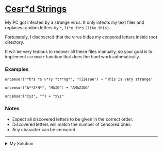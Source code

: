 # [Ce*s*r\*d Strings](https://www.codewars.com/kata/5ff6060ed14f4100106d8e6f)

My PC got infected by a strange virus. It only infects my text files and replaces random letters by `*`, `li*e th*s` `(like this)`.

Fortunately, I discovered that the virus hides my censored letters inside root directory.

It will be very tedious to recover all these files manually, so your goal is to implement `uncensor` function that does the hard work automatically.

### Examples

    uncensor("*h*s *s v*ry *tr*ng*", "Tiiesae") ➜ "This is very strange"

    uncensor("A**Z*N*", "MAIG") ➜ "AMAZING"

    uncensor("xyz", "") ➜ "xyz"

### Notes

- Expect all discovered letters to be given in the correct order.
- Discovered letters will match the number of censored ones.
- Any character can be censored.

---

<details><summary>My Solution</summary>

```js
function uncensor(infected, discovered) {
  return [...infected]
    .map(v => {
      return v === '*' ? [...discovered].shift() : v
    })
    .join('')
}
```

</details>
